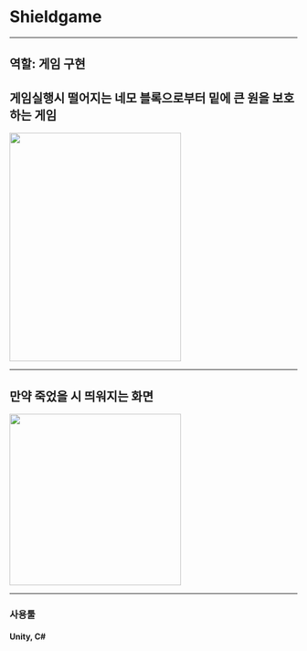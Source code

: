 # Shieldgame
---
## 역할: 게임 구현
## 게임실행시 떨어지는 네모 블록으로부터 밑에 큰 원을 보호하는 게임

<img src = "https://github.com/Lee-Kyung-Sup/raincollectgame/assets/120997897/a36dc631-d10f-4ec1-9392-09d3530367ac" width = "300" height = "400"/>

---
## 만약 죽었을 시 띄워지는 화면

<img src = "https://github.com/Lee-Kyung-Sup/raincollectgame/assets/120997897/22d8af6d-dd37-43fd-bd99-dcba7edecb5c" width = "300" hegiht = "400"/>

---

### 사용툴
#### Unity, C#
